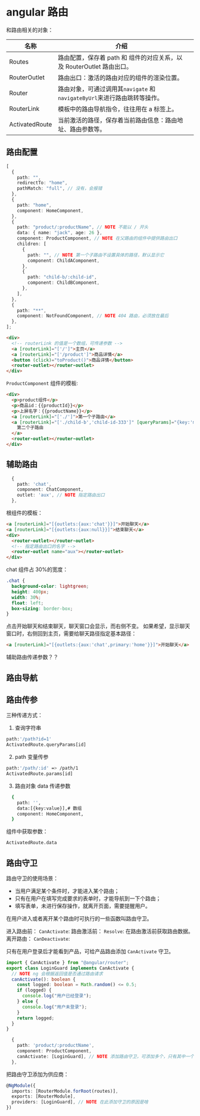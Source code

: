 # angular 路由

和路由相关的对象：

| 名称           | 介绍                                                                     |     |
| -------------- | ------------------------------------------------------------------------ | --- |
| Routes         | 路由配置，保存着 path 和 组件的对应关系，以及 RouterOutlet 路由出口。    |     |
| RouterOutlet   | 路由出口：激活的路由对应的组件的渲染位置。                               |     |
| Router         | 路由对象，可通过调用其`navigate` 和`navigateByUrl`来进行路由跳转等操作。 |     |
| RouterLink     | 模板中的路由导航指令，往往用在 a 标签上。                                |     |
| ActivatedRoute | 当前激活的路径，保存着当前路由信息：路由地址、路由参数等。               |     |

## 路由配置

```ts
[
  {
    path: "",
    redirectTo: "home",
    pathMatch: "full", // 没有，会报错
  },
  {
    path: "home",
    component: HomeComponent,
  },
  {
    path: "product/:productName", // NOTE 不能以 / 开头
    data: { name: "jack", age: 26 },
    component: ProductComponent, // NOTE 在父路由的组件中提供路由出口
    children: [
      {
        path: "", // NOTE 第一个子路由不设置具体的路径，默认显示它
        component: ChildAComponent,
      },
      {
        path: "child-b/:child-id",
        component: ChildBComponent,
      },
    ],
  },
  {
    path: "**",
    component: NotFoundComponent, // NOTE 404 路由，必须放在最后
  },
];
```

```html
<div>
  <!-- routerLink 的值是一个数组，可传递参数 -->
  <a [routerLink]="['/']">主页</a>
  <a [routerLink]="['/product']">商品详情</a>
  <button (click)="toProduct()">商品详情</button>
  <router-outlet></router-outlet>
</div>
```

`ProductComponent` 组件的模板:

```html
<div>
  <p>product组件</p>
  <p>商品id：{{productId}}</p>
  <p>上屏名字：{{productName}}</p>
  <a [routerLink]="['./']">第一个子路由</a>
  <a [routerLink]="['./child-b','child-id-333']" [queryParams]="{key:'myKey'}">
    第二个子路由
  </a>
  <router-outlet></router-outlet>
</div>
```

## 辅助路由

```ts
  {
    path: 'chat',
    component: ChatComponent,
    outlet: 'aux', // NOTE 指定路由出口
  },
```

根组件的模板：

```html
<a [routerLink]="[{outlets:{aux:'chat'}}]">开始聊天</a>
<a [routerLink]="[{outlets:{aux:null}}]">结束聊天</a>
<div>
  <router-outlet></router-outlet>
  <!-- 指定路由出口的名字 -->
  <router-outlet name="aux"></router-outlet>
</div>
```

chat 组件占 30%的宽度：

```scss
.chat {
  background-color: lightgreen;
  height: 400px;
  width: 30%;
  float: left;
  box-sizing: border-box;
}
```

点击开始聊天和结束聊天，聊天窗口会显示，而右侧不变。
如果希望，显示聊天窗口时，右侧回到主页，需要给聊天路径指定基本路径：

```html
<a [routerLink]="[{outlets:{aux:'chat',primary:'home'}}]">开始聊天</a>
```

<!-- TODO -->

辅助路由传递参数？？

## 路由导航

## 路由传参

三种传递方式：

1. 查询字符串

```bash
path:'/path?id=1'
ActivatedRoute.queryParams[id]
```

2. path 变量传参

```bash
path:'/path/:id' => /path/1
ActivatedRoute.params[id]
```

3. 路由对象 data 传递参数

```bash
  {
    path: '',
    data:[{key:value}],# 数组
    component: HomeComponent,
  }
```

组件中获取参数：

```bash
ActivatedRoute.data
```

## 路由守卫

路由守卫的使用场景：

- 当用户满足某个条件时，才能进入某个路由；
- 只有在用户在填写完成要求的表单时，才能导航到一下个路由；
- 填写表单，未进行保存操作，就离开页面，需要提醒用户。

在用户进入或者离开某个路由时可执行的一些函数叫路由守卫。

进入路由前：
`CanActivate`:
路由激活前：
`Resolve`: 在路由激活前获取路由数据。
离开路由：
`CanDeactivate`:

只有在用户登录后才能看到产品，可给产品路由添加 `CanActivate` 守卫。

```ts
import { CanActivate } from "@angular/router";
export class LoginGuard implements CanActivate {
  // NOTE ng 会根据返回值是否通过路由请求
  canActivate(): boolean {
    const logged: boolean = Math.random() <= 0.5;
    if (logged) {
      console.log("用户已经登录");
    } else {
      console.log("用户未登录");
    }
    return logged;
  }
}
```

```ts
  {
    path: 'product/:productName',
    component: ProductComponent,
    canActivate: [LoginGuard], // NOTE 添加路由守卫，可添加多个，只有其中一个守卫返回 false，路由请求被拒绝
  },
```

把路由守卫添加为供应商：

```ts
@NgModule({
  imports: [RouterModule.forRoot(routes)],
  exports: [RouterModule],
  providers: [LoginGuard], // NOTE 在此添加守卫的原因是啥
})
```
